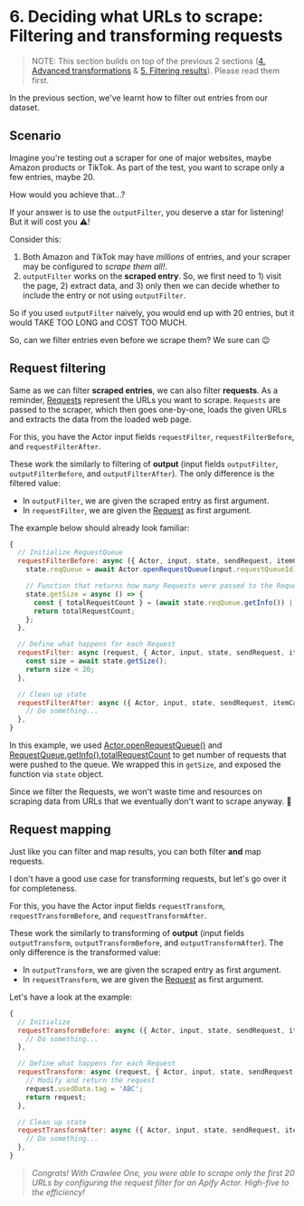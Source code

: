 # 6. Deciding what URLs to scrape: Filtering and transforming requests

> NOTE: This section builds on top of the previous 2 sections ([4. Advanced transformations](#4-advanced-transformations--aggregations)
& [5. Filtering results](#5-filtering-results)). Please read them first.

In the previous section, we've learnt how to filter out entries from our dataset.

## Scenario

Imagine you're testing out a scraper for one of major websites, maybe Amazon products or TikTok.
As part of the test, you want to scrape only a few entries, maybe 20.

How would you achieve that...?

If your answer is to use the `outputFilter`, you deserve a star for listening!
But it will cost you ⚠️!

Consider this:
1. Both Amazon and TikTok may have *millions* of entries, and your scraper may be configured
to *scrape them all!*.
2. `outputFilter` works on the **scraped entry**. So, we first need to 1) visit the page, 2) extract data,
and 3) only then we can decide whether to include the entry or not using `outputFilter`.

So if you used `outputFilter` naively, you would end up with 20 entries, but it would TAKE TOO LONG
and COST TOO MUCH.

So, can we filter entries even before we scrape them? We sure can 😉

## Request filtering

Same as we can filter **scraped entries**, we can also filter **requests**. As a reminder,
[Requests](https://crawlee.dev/api/core/class/Request)
represent the URLs you want to scrape. `Requests` are passed to the scraper,
which then goes one-by-one, loads the given URLs and extracts the data from the loaded web page.

For this, you have the Actor input fields `requestFilter`, `requestFilterBefore`, and `requestFilterAfter`.

These work the similarly to filtering of **output** (input fields `outputFilter`, `outputFilterBefore`, and `outputFilterAfter`).
The only difference is the filtered value:
- In `outputFilter`, we are given the scraped entry as first argument.
- In `requestFilter`, we are given the [Request](https://crawlee.dev/api/core/class/Request)
  as first argument.

The example below should already look familiar:

  ```js
  {
    // Initialize RequestQueue
    requestFilterBefore: async ({ Actor, input, state, sendRequest, itemCacheKey }) => {
      state.reqQueue = await Actor.openRequestQueue(input.requestQueueId);

      // Function that returns how many Requests were passed to the RequestQueue
      state.getSize = async () => {
        const { totalRequestCount } = (await state.reqQueue.getInfo()) || {};
        return totalRequestCount;
      };
    },

    // Define what happens for each Request
    requestFilter: async (request, { Actor, input, state, sendRequest, itemCacheKey }) => {
      const size = await state.getSize();
      return size < 20;
    },

    // Clean up state 
    requestFilterAfter: async ({ Actor, input, state, sendRequest, itemCacheKey }) => {
      // Do something...
    },
  }
  ```

In this example, we used
[Actor.openRequestQueue()](https://crawlee.dev/docs/guides/apify-platform#using-platform-storage-in-a-local-actor)
and
[RequestQueue.getInfo().totalRequestCount](https://crawlee.dev/api/types/interface/RequestQueueInfo#totalRequestCount) to get number of requests that were pushed to the queue. We wrapped this in `getSize`, and exposed the function via `state` object.

Since we filter the Requests, we won't waste time and resources
on scraping data from URLs that we eventually don't want to scrape anyway. 💸

## Request mapping

Just like you can filter and map results, you can both filter **and** map requests.

I don't have a good use case for transforming requests, but let's go over it for completeness.

For this, you have the Actor input fields `requestTransform`, `requestTransformBefore`, and `requestTransformAfter`.

These work the similarly to transforming of **output** (input fields `outputTransform`, `outputTransformBefore`, and `outputTransformAfter`).
The only difference is the transformed value:
- In `outputTransform`, we are given the scraped entry as first argument.
- In `requestTransform`, we are given the [Request](https://crawlee.dev/api/core/class/Request)
  as first argument.

Let's have a look at the example:

  ```js
  {
    // Initialize
    requestTransformBefore: async ({ Actor, input, state, sendRequest, itemCacheKey }) => {
      // Do something...
    },

    // Define what happens for each Request
    requestTransform: async (request, { Actor, input, state, sendRequest, itemCacheKey }) => {
      // Modify and return the request
      request.usedData.tag = 'ABC';
      return request;
    },

    // Clean up state 
    requestTransformAfter: async ({ Actor, input, state, sendRequest, itemCacheKey }) => {
      // Do something...
    },
  }
  ```

> *Congrats! With Crawlee One, you were able to scrape only the first 20 URLs by configuring the request filter for an Apify Actor. High-five to the efficiency!*
